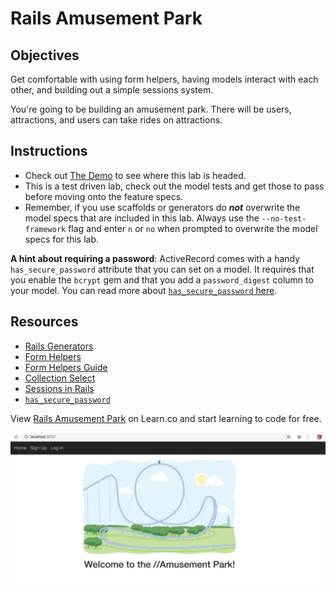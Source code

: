 # Rails Amusement Park

## Objectives

Get comfortable with using form helpers, having models interact with each other, and building out a simple sessions system.

You're going to be building an amusement park. There will be users, attractions, and users can take rides on attractions.

## Instructions
* Check out [The Demo](https://flatiron-amusement-park.herokuapp.com/) to see where this lab is headed.
* This is a test driven lab, check out the model tests and get those to pass before moving onto the feature specs.
* Remember, if you use scaffolds or generators do ***not*** overwrite the model specs that are included in this lab. Always use the `--no-test-framework` flag and enter `n` or `no` when prompted to overwrite the model specs for this lab.

**A hint about requiring a password**: ActiveRecord comes with a handy `has_secure_password` attribute that you can set on a model. It requires that you enable the `bcrypt` gem and that you add a `password_digest` column to your model. You can read more about [`has_secure_password` here](http://api.rubyonrails.org/classes/ActiveModel/SecurePassword/ClassMethods.html).

## Resources
* [Rails Generators](http://guides.rubyonrails.org/generators.html)
* [Form Helpers](http://api.rubyonrails.org/classes/ActionView/Helpers/FormHelper.html)
* [Form Helpers Guide](http://guides.rubyonrails.org/form_helpers.html)
* [Collection Select](http://stackoverflow.com/questions/8907867/can-someone-explain-collection-select-to-me-in-clear-simple-terms)
* [Sessions in Rails](http://guides.rubyonrails.org/security.html#sessions)
* [`has_secure_password`](http://api.rubyonrails.org/classes/ActiveModel/SecurePassword/ClassMethods.html)

<p data-visibility='hidden'>View <a href='https://learn.co/lessons/rails-amusement-park' title='Rails Amusement Park'>Rails Amusement Park</a> on Learn.co and start learning to code for free.</p>


![localhost](https://github.com/edb-c/rails-amusement-park-v-000/blob/master/Localhost_3000.png)
